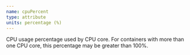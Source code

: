 ```yaml
---
name: cpuPercent
type: attribute
units: percentage (%)
---
```


CPU usage percentage used by CPU core. For containers with more than one CPU core, this percentage may be greater than 100%.

